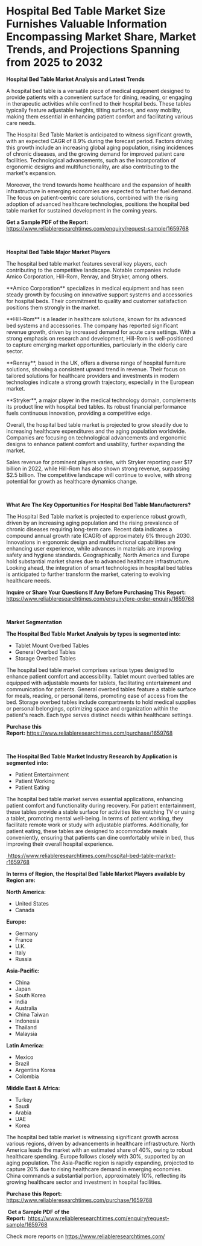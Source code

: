 <p><h1>Hospital Bed Table Market Size Furnishes Valuable Information Encompassing Market Share, Market Trends, and Projections Spanning from 2025 to 2032</h1></p><p><strong>Hospital Bed Table Market Analysis and Latest Trends</strong></p>
<p><p>A hospital bed table is a versatile piece of medical equipment designed to provide patients with a convenient surface for dining, reading, or engaging in therapeutic activities while confined to their hospital beds. These tables typically feature adjustable heights, tilting surfaces, and easy mobility, making them essential in enhancing patient comfort and facilitating various care needs.</p><p>The Hospital Bed Table Market is anticipated to witness significant growth, with an expected CAGR of 8.9% during the forecast period. Factors driving this growth include an increasing global aging population, rising incidences of chronic diseases, and the growing demand for improved patient care facilities. Technological advancements, such as the incorporation of ergonomic designs and multifunctionality, are also contributing to the market's expansion. </p><p>Moreover, the trend towards home healthcare and the expansion of health infrastructure in emerging economies are expected to further fuel demand. The focus on patient-centric care solutions, combined with the rising adoption of advanced healthcare technologies, positions the hospital bed table market for sustained development in the coming years.</p></p>
<p><strong>Get a Sample PDF of the Report:&nbsp;</strong> <a href="https://www.reliableresearchtimes.com/enquiry/request-sample/1659768?utm_campaign=2123&utm_medium=2&utm_source=Github&utm_content=ia&utm_term=06022025&utm_id=hospital-bed-table">https://www.reliableresearchtimes.com/enquiry/request-sample/1659768</a></p>
<p>&nbsp;</p>
<p><strong>Hospital Bed Table Major Market Players</strong></p>
<p><p>The hospital bed table market features several key players, each contributing to the competitive landscape. Notable companies include Amico Corporation, Hill-Rom, Renray, and Stryker, among others. </p><p>**Amico Corporation** specializes in medical equipment and has seen steady growth by focusing on innovative support systems and accessories for hospital beds. Their commitment to quality and customer satisfaction positions them strongly in the market.</p><p>**Hill-Rom** is a leader in healthcare solutions, known for its advanced bed systems and accessories. The company has reported significant revenue growth, driven by increased demand for acute care settings. With a strong emphasis on research and development, Hill-Rom is well-positioned to capture emerging market opportunities, particularly in the elderly care sector.</p><p>**Renray**, based in the UK, offers a diverse range of hospital furniture solutions, showing a consistent upward trend in revenue. Their focus on tailored solutions for healthcare providers and investments in modern technologies indicate a strong growth trajectory, especially in the European market.</p><p>**Stryker**, a major player in the medical technology domain, complements its product line with hospital bed tables. Its robust financial performance fuels continuous innovation, providing a competitive edge.</p><p>Overall, the hospital bed table market is projected to grow steadily due to increasing healthcare expenditures and the aging population worldwide. Companies are focusing on technological advancements and ergonomic designs to enhance patient comfort and usability, further expanding the market.</p><p>Sales revenue for prominent players varies, with Stryker reporting over $17 billion in 2022, while Hill-Rom has also shown strong revenue, surpassing $2.5 billion. The competitive landscape will continue to evolve, with strong potential for growth as healthcare dynamics change.</p></p>
<p>&nbsp;</p>
<p><strong>What Are The Key Opportunities For Hospital Bed Table Manufacturers?</strong></p>
<p><p>The Hospital Bed Table market is projected to experience robust growth, driven by an increasing aging population and the rising prevalence of chronic diseases requiring long-term care. Recent data indicates a compound annual growth rate (CAGR) of approximately 6% through 2030. Innovations in ergonomic design and multifunctional capabilities are enhancing user experience, while advances in materials are improving safety and hygiene standards. Geographically, North America and Europe hold substantial market shares due to advanced healthcare infrastructure. Looking ahead, the integration of smart technologies in hospital bed tables is anticipated to further transform the market, catering to evolving healthcare needs.</p></p>
<p><strong>Inquire or Share Your Questions If Any Before Purchasing This Report:</strong> <a href="https://www.reliableresearchtimes.com/enquiry/pre-order-enquiry/1659768?utm_campaign=2123&utm_medium=2&utm_source=Github&utm_content=ia&utm_term=06022025&utm_id=hospital-bed-table">https://www.reliableresearchtimes.com/enquiry/pre-order-enquiry/1659768</a></p>
<p>&nbsp;</p>
<p><strong>Market Segmentation</strong></p>
<p><strong>The Hospital Bed Table Market Analysis by types is segmented into:</strong></p>
<p><ul><li>Tablet Mount Overbed Tables</li><li>General Overbed Tables</li><li>Storage Overbed Tables</li></ul></p>
<p><p>The hospital bed table market comprises various types designed to enhance patient comfort and accessibility. Tablet mount overbed tables are equipped with adjustable mounts for tablets, facilitating entertainment and communication for patients. General overbed tables feature a stable surface for meals, reading, or personal items, promoting ease of access from the bed. Storage overbed tables include compartments to hold medical supplies or personal belongings, optimizing space and organization within the patient's reach. Each type serves distinct needs within healthcare settings.</p></p>
<p><strong>Purchase this Report:&nbsp;</strong><a href="https://www.reliableresearchtimes.com/purchase/1659768?utm_campaign=2123&utm_medium=2&utm_source=Github&utm_content=ia&utm_term=06022025&utm_id=hospital-bed-table">https://www.reliableresearchtimes.com/purchase/1659768</a></p>
<p>&nbsp;</p>
<p><strong>The Hospital Bed Table Market Industry Research by Application is segmented into:</strong></p>
<p><ul><li>Patient Entertainment</li><li>Patient Working</li><li>Patient Eating</li></ul></p>
<p><p>The hospital bed table market serves essential applications, enhancing patient comfort and functionality during recovery. For patient entertainment, these tables provide a stable surface for activities like watching TV or using a tablet, promoting mental well-being. In terms of patient working, they facilitate remote work or study with adjustable platforms. Additionally, for patient eating, these tables are designed to accommodate meals conveniently, ensuring that patients can dine comfortably while in bed, thus improving their overall hospital experience.</p></p>
<p><a href="https://www.reliableresearchtimes.com/hospital-bed-table-market-r1659768?utm_campaign=2123&utm_medium=2&utm_source=Github&utm_content=ia&utm_term=06022025&utm_id=hospital-bed-table">&nbsp;https://www.reliableresearchtimes.com/hospital-bed-table-market-r1659768</a></p>
<p><strong>In terms of Region, the Hospital Bed Table Market Players available by Region are:</strong></p>
<p>
    <p> <strong> North America: </strong>
        <ul>
            <li>United States</li>
            <li>Canada</li>
        </ul>
        </p> 
    <p> <strong> Europe: </strong>
        <ul>
            <li>Germany</li>
            <li>France</li>
            <li>U.K.</li>
            <li>Italy</li>
            <li>Russia</li>
        </ul>
        </p> 
    <p> <strong> Asia-Pacific: </strong>
        <ul>
            <li>China</li>
            <li>Japan</li>
            <li>South Korea</li>
            <li>India</li>
            <li>Australia</li>
            <li>China Taiwan</li>
            <li>Indonesia</li>
            <li>Thailand</li>
            <li>Malaysia</li>
        </ul>
        </p> 
    <p> <strong> Latin America: </strong>
        <ul>
            <li>Mexico</li>
            <li>Brazil</li>
            <li>Argentina Korea</li>
            <li>Colombia</li>
        </ul>
        </p> 
    <p> <strong> Middle East & Africa: </strong>
        <ul>
            <li>Turkey</li>
            <li>Saudi</li>
            <li>Arabia</li>
            <li>UAE</li>
            <li>Korea</li>
        </ul>
    </p>
    </p>
<p><p>The hospital bed table market is witnessing significant growth across various regions, driven by advancements in healthcare infrastructure. North America leads the market with an estimated share of 40%, owing to robust healthcare spending. Europe follows closely with 30%, supported by an aging population. The Asia-Pacific region is rapidly expanding, projected to capture 20% due to rising healthcare demand in emerging economies. China commands a substantial portion, approximately 10%, reflecting its growing healthcare sector and investment in hospital facilities.</p></p>
<p><strong>Purchase this Report: </strong><a href="https://www.reliableresearchtimes.com/purchase/1659768?utm_campaign=2123&utm_medium=2&utm_source=Github&utm_content=ia&utm_term=06022025&utm_id=hospital-bed-table">https://www.reliableresearchtimes.com/purchase/1659768</a></p>
<p>&nbsp;<strong>Get a Sample PDF of the Report:&nbsp;&nbsp;</strong><a href="https://www.reliableresearchtimes.com/enquiry/request-sample/1659768?utm_campaign=2123&utm_medium=2&utm_source=Github&utm_content=ia&utm_term=06022025&utm_id=hospital-bed-table">https://www.reliableresearchtimes.com/enquiry/request-sample/1659768</a></p>
<p><strong></strong></p>
<p>Check more reports on <a href="https://www.reliableresearchtimes.com/?utm_campaign=2123&utm_medium=2&utm_source=Github&utm_content=ia&utm_term=06022025&utm_id=hospital-bed-table">https://www.reliableresearchtimes.com/</a></p>